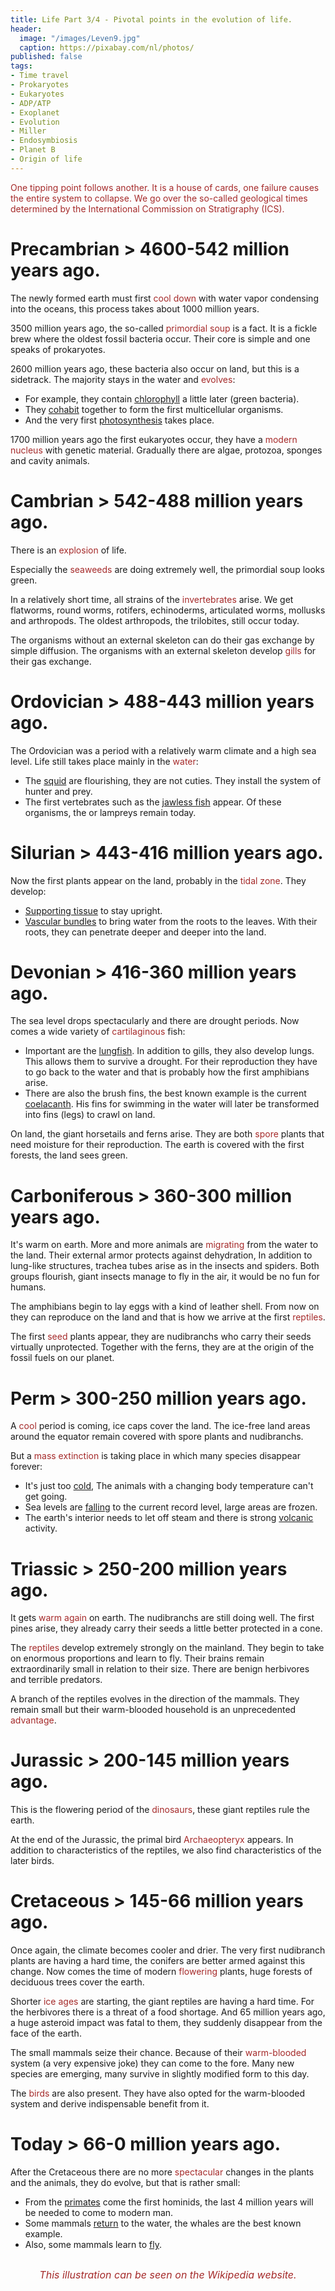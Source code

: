 ```yaml
---
title: Life Part 3/4 - Pivotal points in the evolution of life.
header:
  image: "/images/Leven9.jpg"
  caption: https://pixabay.com/nl/photos/
published: false
tags:
- Time travel
- Prokaryotes
- Eukaryotes
- ADP/ATP
- Exoplanet
- Evolution
- Miller
- Endosymbiosis
- Planet B
- Origin of life
---
```


<span style="color: brown;">One tipping point follows another. It is a house of cards, one failure causes the entire system to collapse. We go over the so-called geological times determined by the International Commission on Stratigraphy (ICS).</span>

# Precambrian > 4600-542 million years ago.
The newly formed earth must first <span style="color: brown;">cool down</span> with water vapor condensing into the oceans, this process takes about 1000 million years.

3500 million years ago, the so-called <span style="color: brown;">primordial soup</span> is a fact. It is a fickle brew where the oldest fossil bacteria occur. Their core is simple and one speaks of prokaryotes.

2600 million years ago, these bacteria also occur on land, but this is a sidetrack. The majority stays in the water and <span style="color: brown;">evolves</span>:
* For example, they contain <u>chlorophyll</u> a little later (green bacteria).
* They <u>cohabit</u> together to form the first multicellular organisms.
* And the very first <u>photosynthesis</u> takes place.

1700 million years ago the first eukaryotes occur, they have a <span style="color: brown;">modern nucleus</span> with genetic material. Gradually there are algae, protozoa, sponges and cavity animals.
# Cambrian > 542-488 million years ago.
There is an <span style="color: brown;">explosion</span> of life.

Especially the <span style="color: brown;">seaweeds</span> are doing extremely well, the primordial soup looks green.

In a relatively short time, all strains of the <span style="color: brown;">invertebrates</span> arise. We get flatworms, round worms, rotifers, echinoderms, articulated worms, mollusks and arthropods. The oldest arthropods, the trilobites, still occur today.

The organisms without an external skeleton can do their gas exchange by simple diffusion. The organisms with an external skeleton develop <span style="color: brown;">gills</span> for their gas exchange.

# Ordovician > 488-443 million years ago.
The Ordovician was a period with a relatively warm climate and a high sea level. Life still takes place mainly in the <span style="color: brown;">water</span>:
* The <u>squid</u> are flourishing, they are not cuties. They install the system of hunter and prey.
* The first vertebrates such as the <u>jawless fish</u> appear. Of these organisms, the or lampreys remain today.

# Silurian > 443-416 million years ago.
Now the first plants appear on the land, probably in the <span style="color: brown;">tidal zone</span>. They develop:
* <u>Supporting tissue</u> to stay upright.
* <u>Vascular bundles</u> to bring water from the roots to the leaves. With their roots, they can penetrate deeper and deeper into the land.

# Devonian > 416-360 million years ago.
The sea level drops spectacularly and there are drought periods. Now comes a wide variety of <span style="color: brown;">cartilaginous</span> fish:
* Important are the <u>lungfish</u>. In addition to gills, they also develop lungs. This allows them to survive a drought. For their reproduction they have to go back to the water and that is probably how the first amphibians arise.
* There are also the brush fins, the best known example is the current <u>coelacanth</u>. His fins for swimming in the water will later be transformed into fins (legs) to crawl on land.

On land, the giant horsetails and ferns arise. They are both <span style="color: brown;">spore</span> plants that need moisture for their reproduction. The earth is covered with the first forests, the land sees green.

# Carboniferous > 360-300 million years ago.
It's warm on earth. More and more animals are <span style="color: brown;">migrating</span> from the water to the land. Their external armor protects against dehydration, In addition to lung-like structures, trachea tubes arise as in the insects and spiders. Both groups flourish, giant insects manage to fly in the air, it would be no fun for humans.

The amphibians begin to lay eggs with a kind of leather shell. From now on they can reproduce on the land and that is how we arrive at the first <span style="color: brown;">reptiles</span>.  

The first <span style="color: brown;">seed</span> plants appear, they are nudibranchs who carry their seeds virtually unprotected. Together with the ferns, they are at the origin of the fossil fuels on our planet.

# Perm > 300-250 million years ago.
A <span style="color: brown;">cool</span> period is coming, ice caps cover the land. The ice-free land areas around the equator remain covered with spore plants and nudibranchs.

But a <span style="color: brown;">mass extinction</span> is taking place in which many species disappear forever:
* It's just too <u>cold</u>, The animals with a changing body temperature can't get going.
* Sea levels are <u>falling</u> to the current record level, large areas are frozen.
* The earth's interior needs to let off steam and there is strong <u>volcanic</u> activity.

# Triassic > 250-200 million years ago.
It gets <span style="color: brown;">warm again</span> on earth. The nudibranchs are still doing well. The first pines arise, they already carry their seeds a little better protected in a cone.

The <span style="color: brown;">reptiles</span> develop extremely strongly on the mainland. They begin to take on enormous proportions and learn to fly. Their brains remain extraordinarily small in relation to their size. There are benign herbivores and terrible predators.

A branch of the reptiles evolves in the direction of the mammals. They remain small but their warm-blooded household is an unprecedented <span style="color: brown;">advantage</span>.

# Jurassic > 200-145 million years ago.
This is the flowering period of the <span style="color: brown;">dinosaurs</span>, these giant reptiles rule the earth.

At the end of the Jurassic, the primal bird <span style="color: brown;">Archaeopteryx</span> appears. In addition to characteristics of the reptiles, we also find characteristics of the later birds.

# Cretaceous > 145-66 million years ago.
Once again, the climate becomes cooler and drier. The very first nudibranch plants are having a hard time, the conifers are better armed against this change. Now comes the time of modern <span style="color: brown;">flowering</span> plants, huge forests of deciduous trees cover the earth.

Shorter <span style="color: brown;">ice ages</span> are starting, the giant reptiles are having a hard time. For the herbivores there is a threat of a food shortage. And 65 million years ago, a huge asteroid impact was fatal to them, they suddenly disappear from the face of the earth.

The small mammals seize their chance. Because of their <span style="color: brown;">warm-blooded</span> system (a very expensive joke) they can come to the fore. Many new species are emerging, many survive in slightly modified form to this day.

The <span style="color: brown;">birds</span> are also present. They have also opted for the warm-blooded system and derive indispensable benefit from it.

# Today > 66-0 million years ago.
After the Cretaceous there are no more <span style="color: brown;">spectacular</span> changes in the plants and the animals, they do evolve, but that is rather small:
* From the <u>primates</u> come the first hominids, the last 4 million years will be needed to come to modern man.
* Some mammals <u>return</u> to the water, the whales are the best known example.
* Also, some mammals learn to <u>fly</u>.

<div align="center"><img src="/images/Geologische schaal.jpg" alt="" width="" height=""></div>

<p style="text-align: center; font-size: 12pt;"><span style="color: brown;"><i>This illustration can be seen on the Wikipedia website.</i></span></p>
